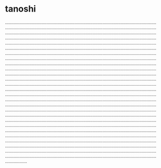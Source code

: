# tanoshi
......................................................................................................................................................................................................................................................................................................................................................................................................................................................................................................................................................................................................................................................................................................................................................................................................................................................................................................................................................................................................................................................................................................................................................................................................................................................................................................................................................................................................................................................................................................................................................................................................................................................................................................................................................................................................................................................................................................................................................................................................................................................................................................................................................................................................................................................................................................................................................................................................................................................................................................................................................................................................................................................................................................................................................................................................................................................................................................................................................................................................................................................................................................................................................................................................................................................................................................................................................................................................................................................................................................